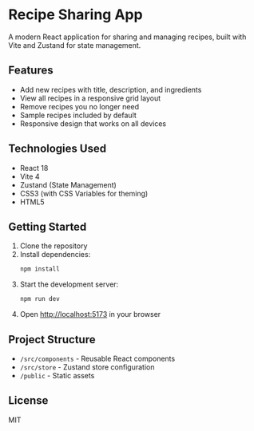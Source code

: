 # Recipe Sharing App

A modern React application for sharing and managing recipes, built with Vite and Zustand for state management.

## Features

- Add new recipes with title, description, and ingredients
- View all recipes in a responsive grid layout
- Remove recipes you no longer need
- Sample recipes included by default
- Responsive design that works on all devices

## Technologies Used

- React 18
- Vite 4
- Zustand (State Management)
- CSS3 (with CSS Variables for theming)
- HTML5

## Getting Started

1. Clone the repository
2. Install dependencies:
   ```bash
   npm install
   ```
3. Start the development server:
   ```bash
   npm run dev
   ```
4. Open [http://localhost:5173](http://localhost:5173) in your browser

## Project Structure

- `/src/components` - Reusable React components
- `/src/store` - Zustand store configuration
- `/public` - Static assets

## License

MIT

